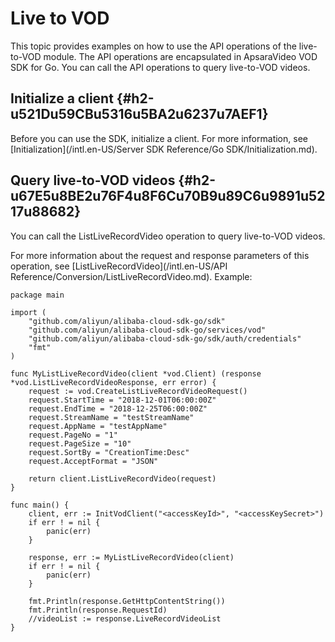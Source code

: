 Live to VOD 
================================

This topic provides examples on how to use the API operations of the live-to-VOD module. The API operations are encapsulated in ApsaraVideo VOD SDK for Go. You can call the API operations to query live-to-VOD videos.

Initialize a client {#h2-u521Du59CBu5316u5BA2u6237u7AEF1}
---------------------------------------------------------

Before you can use the SDK, initialize a client. For more information, see [Initialization](/intl.en-US/Server SDK Reference/Go SDK/Initialization.md).

Query live-to-VOD videos {#h2-u67E5u8BE2u76F4u8F6Cu70B9u89C6u9891u5217u88682}
-----------------------------------------------------------------------------

You can call the ListLiveRecordVideo operation to query live-to-VOD videos.

For more information about the request and response parameters of this operation, see [ListLiveRecordVideo](/intl.en-US/API Reference/Conversion/ListLiveRecordVideo.md). Example:

    package main
    
    import (
        "github.com/aliyun/alibaba-cloud-sdk-go/sdk"
        "github.com/aliyun/alibaba-cloud-sdk-go/services/vod"
        "github.com/aliyun/alibaba-cloud-sdk-go/sdk/auth/credentials"
        "fmt"
    )
    
    func MyListLiveRecordVideo(client *vod.Client) (response *vod.ListLiveRecordVideoResponse, err error) {
        request := vod.CreateListLiveRecordVideoRequest()
        request.StartTime = "2018-12-01T06:00:00Z"
        request.EndTime = "2018-12-25T06:00:00Z"
        request.StreamName = "testStreamName"
        request.AppName = "testAppName"
        request.PageNo = "1"
        request.PageSize = "10"
        request.SortBy = "CreationTime:Desc"
        request.AcceptFormat = "JSON"
    
        return client.ListLiveRecordVideo(request)
    }
    
    func main() {
        client, err := InitVodClient("<accessKeyId>", "<accessKeySecret>")
        if err ! = nil {
            panic(err)
        }
    
        response, err := MyListLiveRecordVideo(client)
        if err ! = nil {
            panic(err)
        }
    
        fmt.Println(response.GetHttpContentString())
        fmt.Println(response.RequestId)
        //videoList := response.LiveRecordVideoList
    }


